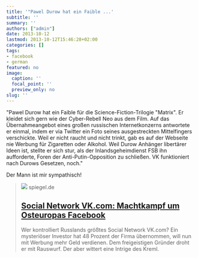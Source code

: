 ```yaml
---
title: '"Pawel Durow hat ein Faible ...'
subtitle: ''
summary: ''
authors: ["admin"]
date: 2013-10-12
lastmod: 2013-10-12T15:46:28+02:00
categories: []
tags:
- facebook
- german
featured: no
image:
  caption: ''
  focal_point: ''
  preview_only: no
slug: ''
---
```

"Pawel Durow hat ein Faible für die Science-Fiction-Trilogie "Matrix". Er kleidet sich gern wie der Cyber-Rebell Neo aus dem Film. Auf das Übernahmeangebot eines großen russischen Internetkonzerns antwortete er einmal, indem er via Twitter ein Foto seines ausgestreckten Mittelfingers verschickte. Weil er nicht raucht und nicht trinkt, gab es auf der Webseite nie Werbung für Zigaretten oder Alkohol. Weil Durow Anhänger libertärer Ideen ist, stellte er sich stur, als der Inlandsgeheimdienst FSB ihn aufforderte, Foren der Anti-Putin-Opposition zu schließen. VK funktioniert nach Durows Gesetzen, noch."

Der Mann ist mir sympathisch!
> [![](https://cdn.prod.www.spiegel.de/images/1739ed88-0001-0004-0000-000000553795_w1280_r1.77_fpx40.66_fpy44.98.jpg)](http://www.spiegel.de/netzwelt/web/social-network-vk-com-machtkampf-um-osteuropas-facebook-a-926753.html)
> spiegel.de
> ## [Social Network VK.com: Machtkampf um Osteuropas Facebook](http://www.spiegel.de/netzwelt/web/social-network-vk-com-machtkampf-um-osteuropas-facebook-a-926753.html)
>
>Wer kontrolliert Russlands größtes Social Network VK.com? Ein mysteriöser Investor hat 48 Prozent der Firma übernommen, will nun mit Werbung mehr Geld verdienen. Dem freigeistigen Gründer droht er mit Rauswurf. Der aber wittert eine Intrige des Kreml.


